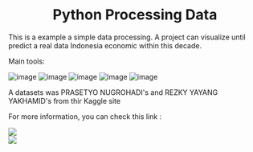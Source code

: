 <h1 align="center"> Python Processing Data </h1>

This is a example a simple data processing. A project can visualize until predict a real data Indonesia economic within this decade.

Main tools:

![image](https://img.shields.io/badge/Pandas-2C2D72?style=for-the-badge&logo=pandas&logoColor=white)
![image](https://img.shields.io/badge/Numpy-777BB4?style=for-the-badge&logo=numpy&logoColor=white)
![image](https://img.shields.io/badge/Python-FFD43B?style=for-the-badge&logo=python&logoColor=blue)
![image](https://img.shields.io/badge/Plotly-239120?style=for-the-badge&logo=plotly&logoColor=white)
![image](https://img.shields.io/badge/Colab-F9AB00?style=for-the-badge&logo=googlecolab&color=525252)


A datasets was PRASETYO NUGROHADI's and REZKY YAYANG YAKHAMID's from thir Kaggle site



For more information, you can check this link :
<div align="center> 
    <a href="https://www.kaggle.com/datasets/rezkyyayang/pekerja-sejahtera">
        <img src="https://img.shields.io/badge/Kaggle-20BEFF?style=for-the-badge&logo=Kaggle&logoColor=white">
    </a>
</div>
<div align="center> 
    <a href="https://www.kaggle.com/code/prasetyon/indonesia-avgsalary-and-minwage-analysis-15-22/notebook">
        <img src="https://img.shields.io/badge/Kaggle-20BEFF?style=for-the-badge&logo=Kaggle&logoColor=white">
    </a>
</div>

